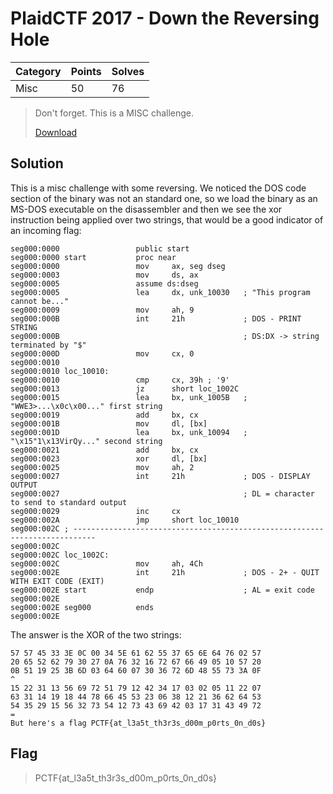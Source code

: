 # PlaidCTF 2017 - Down the Reversing Hole

| Category | Points | Solves |
| -------- |--------| -------|
| Misc     | 50     | 76     |

> Don't forget. This is a MISC challenge. 
> 
> [Download](reversing-hole_c344571f488311a2553d2cbac6fa0d35.exe)

## Solution

This is a misc challenge with some reversing. We noticed the DOS code section of the binary was not an standard one, so we load the binary as an MS-DOS executable on the disassembler and then we see the xor instruction being applied over two strings, that would be a good indicator of an incoming flag:

```
seg000:0000                 public start
seg000:0000 start           proc near
seg000:0000                 mov     ax, seg dseg
seg000:0003                 mov     ds, ax
seg000:0005                 assume ds:dseg
seg000:0005                 lea     dx, unk_10030   ; "This program cannot be..."
seg000:0009                 mov     ah, 9
seg000:000B                 int     21h             ; DOS - PRINT STRING
seg000:000B                                         ; DS:DX -> string terminated by "$"
seg000:000D                 mov     cx, 0
seg000:0010
seg000:0010 loc_10010:
seg000:0010                 cmp     cx, 39h ; '9'
seg000:0013                 jz      short loc_1002C
seg000:0015                 lea     bx, unk_1005B   ; "WWE3>...\x0c\x00..." first string
seg000:0019                 add     bx, cx
seg000:001B                 mov     dl, [bx]
seg000:001D                 lea     bx, unk_10094   ; "\x15"1\x13VirQy..." second string
seg000:0021                 add     bx, cx
seg000:0023                 xor     dl, [bx]
seg000:0025                 mov     ah, 2
seg000:0027                 int     21h             ; DOS - DISPLAY OUTPUT
seg000:0027                                         ; DL = character to send to standard output
seg000:0029                 inc     cx
seg000:002A                 jmp     short loc_10010
seg000:002C ; ---------------------------------------------------------------------------
seg000:002C
seg000:002C loc_1002C:
seg000:002C                 mov     ah, 4Ch
seg000:002E                 int     21h             ; DOS - 2+ - QUIT WITH EXIT CODE (EXIT)
seg000:002E start           endp                    ; AL = exit code
seg000:002E
seg000:002E seg000          ends
seg000:002E
```

The answer is the XOR of the two strings:

```
57 57 45 33 3E 0C 00 34 5E 61 62 55 37 65 6E 64 76 02 57
20 65 52 62 79 30 27 0A 76 32 16 72 67 66 49 05 10 57 20
0B 51 19 25 3B 6D 03 64 60 07 30 36 72 6D 48 55 73 3A 0F 
^
15 22 31 13 56 69 72 51 79 12 42 34 17 03 02 05 11 22 07
63 31 14 19 18 44 78 66 45 53 23 06 38 12 21 36 62 64 53
54 35 29 15 56 32 73 54 12 73 43 69 42 03 17 31 43 49 72
=
But here's a flag PCTF{at_l3a5t_th3r3s_d00m_p0rts_0n_d0s}
```

## Flag
> PCTF{at_l3a5t_th3r3s_d00m_p0rts_0n_d0s}
